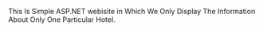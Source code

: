 This Is Simple ASP.NET webisite in Which We Only Display The Information About Only One Particular Hotel.

